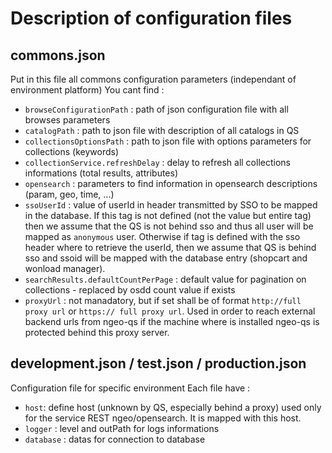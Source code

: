 # Description of configuration files

## commons.json

Put in this file all commons configuration parameters (independant of environment platform)
You cant find :

- `browseConfigurationPath` : path of json configuration file with all browses parameters
- `catalogPath` : path to json file with description of all catalogs in QS
- `collectionsOptionsPath` : path to json file with options parameters for collections (keywords)
- `collectionService.refreshDelay` : delay to refresh all collections informations (total results, attributes)
- `opensearch` : parameters to find information in opensearch descriptions (param, geo, time, ...)
- `ssoUserId` : value of userId in header transmitted by SSO to be mapped in the database. If this tag is not defined (not the value but entire tag) then we assume that the QS is not behind sso and thus all user will be mapped as `anonymous` user. Otherwise if tag is defined with the sso header where to retrieve the userId, then we assume that QS is behind sso and ssoid will be mapped with the database entry (shopcart and wonload manager). 
- `searchResults.defaultCountPerPage` : default value for pagination on collections - replaced by osdd count value if exists
- `proxyUrl` : not manadatory, but if set shall be of format `http://full proxy url` or `https:// full proxy url`. Used in order to reach external backend urls from ngeo-qs if the machine where is installed ngeo-qs is protected behind this proxy server.

## development.json / test.json / production.json

Configuration file for specific environment
Each file have :

- `host`: define host (unknown by QS, especially behind a proxy) used only for the service REST ngeo/opensearch. It is mapped with this host.
- `logger` : level and outPath for logs informations
- `database` : datas for connection to database

